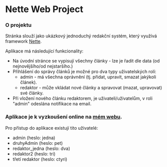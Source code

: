 Nette Web Project
=================

### O projektu

Stránka slouží jako ukázkový jednoduchý redakční systém, který využívá framework [Nette](https://nette.org).

Aplikace má následující funkcionality:
- Na úvodní stránce se vypisují všechny články - lze je řadit dle data (od nejnovějšího/od nejstaršího.)
- Přihlášení do správy článků je možné pro dva typy uživatelských rolí:
  * admin - má všechna oprávnění (tj. přidat, upravit, smazat jakýkoli článek).
  * redaktor - může vkládat nové články a spravovat (mazat, upravovat) své články.
- Při vložení nového článku redaktorem, je uživateli/uživatelům, v roli "admin" odeslána notifikace na email.

### Aplikace je k vyzkoušení online na [mém webu](https://ntt.mozisa.eu).

Pro přístup do aplikace existují tito uživatelé:
- admin (heslo: jedna)
- druhyAdmin (heslo: pet)
- redaktor_jedna (heslo: dva)
- redaktor2 (heslo: tri)
- třetí redaktor (heslo: ctyri)
